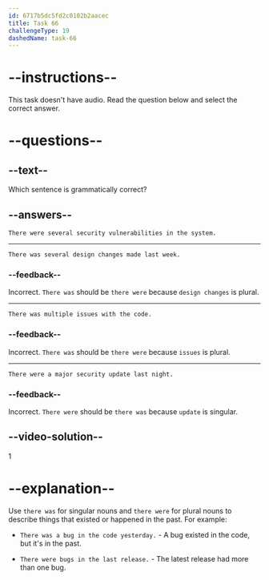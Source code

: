 ```yaml
---
id: 6717b5dc5fd2c0102b2aacec
title: Task 66
challengeType: 19
dashedName: task-66
---
```


# --instructions--

This task doesn't have audio. Read the question below and select the correct answer.

# --questions--

## --text--

Which sentence is grammatically correct?

## --answers--

`There were several security vulnerabilities in the system.`

---

`There was several design changes made last week.`

### --feedback--

Incorrect. `There was` should be `there were` because `design changes` is plural.

---

`There was multiple issues with the code.`

### --feedback--

Incorrect. `There was` should be `there were` because `issues` is plural.

---

`There were a major security update last night.`

### --feedback--

Incorrect. `There were` should be `there was` because `update` is singular.

## --video-solution--

1

# --explanation--

Use `there was` for singular nouns and `there were` for plural nouns to describe things that existed or happened in the past. For example:

- `There was a bug in the code yesterday.` - A bug existed in the code, but it's in the past.

- `There were bugs in the last release.` - The latest release had more than one bug.

